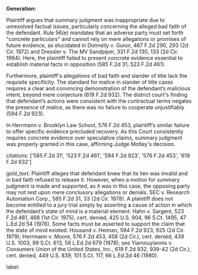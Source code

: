 **Generation:**

Plaintiff argues that summary judgment was inappropriate due to unresolved factual issues, particularly concerning the alleged bad faith of the defendant. Rule 56(e) mandates that an adverse party must set forth "concrete particulars" and cannot rely on mere allegations or promises of future evidence, as elucidated in Donnelly v. Guion, 467 F.2d 290, 293 (2d Cir. 1972) and Dressler v. The MV Sandpiper, 331 F.2d 130, 133 (2d Cir. 1964). Here, the plaintiff failed to present concrete evidence essential to establish material facts in opposition (585 F.2d 31; 523 F.2d 461).

Furthermore, plaintiff's allegations of bad faith and slander of title lack the requisite specificity. The standard for malice in slander of title cases requires a clear and convincing demonstration of the defendant’s malicious intent, beyond mere conjecture (619 F.2d 932). The district court's finding that defendant’s actions were consistent with the contractual terms negates the presence of malice, as there was no failure to cooperate unjustifiably (594 F.2d 923).

In Herrmann v. Brooklyn Law School, 576 F.2d 453, plaintiff’s similar failure to offer specific evidence precluded recovery. As this Court consistently requires concrete evidence over speculative claims, summary judgment was properly granted in this case, affirming Judge Motley's decision.

citations: ['585 F.2d 31', '523 F.2d 461', '594 F.2d 923', '576 F.2d 453', '619 F.2d 932']

gold_text: Plaintiff alleges that defendant knew that its lien was invalid and in bad faith refused to release it. However, when a motion for summary judgment is made and supported, as it was in this case, the opposing party may not rest upon mere conclusory allegations or denials. SEC v. Research Automation Corp., 585 F.2d 31, 33 (2d Cir. 1978). A plaintiff does not become entitled to a jury trial simply by asserting a cause of action in which the defendant’s state of mind is a material element. Hahn v. Sargent, 523 F.2d 461, 468 (1st Cir. 1975), cert. denied, 425 U.S. 904, 96 S.Ct. 1495, 47 L.Ed.2d 54 (1976). Some facts must be asserted to support the claim that the state of mind existed. Housand v. Heiman, 594 F.2d 923, 925 (2d Cir. 1979); Herrmann v. Moore, 576 F.2d 453, 458 (2d Cir.), cert. denied, 439 U.S. 1003, 99 S.Ct. 613, 58 L.Ed.2d 679 (1978); see Yiamouyiannis v. Consumers Union of the United States, Inc., 619 F.2d 932, 939-42 (2d Cir.), cert. denied, 449 U.S. 839, 101 S.Ct. 117, 66 L.Ed.2d 46 (1980).

label: 